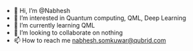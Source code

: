 - 👋 Hi, I’m @Nabhesh
- 👀 I’m interested in Quantum computing, QML, Deep Learning
- 🌱 I’m currently learning QML
- 💞️ I’m looking to collaborate on nothing
- 📫 How to reach me nabhesh.somkuwar@qubrid.com

<!---
Nabhesh2/Nabhesh2 is a ✨ special ✨ repository because its `README.md` (this file) appears on your GitHub profile.
You can click the Preview link to take a look at your changes.
--->
